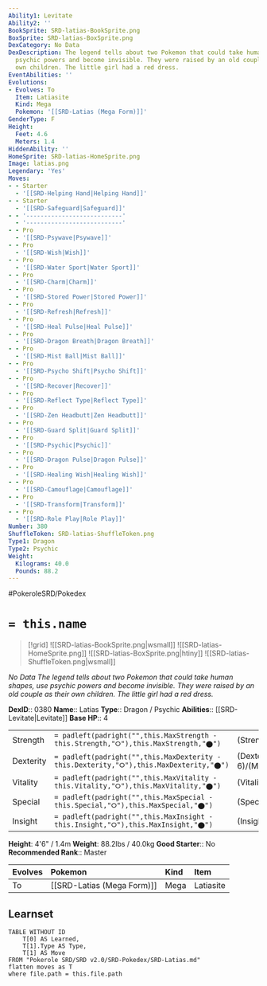 ```yaml
---
Ability1: Levitate
Ability2: ''
BookSprite: SRD-latias-BookSprite.png
BoxSprite: SRD-latias-BoxSprite.png
DexCategory: No Data
DexDescription: The legend tells about two Pokemon that could take human shapes, use
  psychic powers and become invisible. They were raised by an old couple as their
  own children. The little girl had a red dress.
EventAbilities: ''
Evolutions:
- Evolves: To
  Item: Latiasite
  Kind: Mega
  Pokemon: '[[SRD-Latias (Mega Form)]]'
GenderType: F
Height:
  Feet: 4.6
  Meters: 1.4
HiddenAbility: ''
HomeSprite: SRD-latias-HomeSprite.png
Image: latias.png
Legendary: 'Yes'
Moves:
- - Starter
  - '[[SRD-Helping Hand|Helping Hand]]'
- - Starter
  - '[[SRD-Safeguard|Safeguard]]'
- - '---------------------------'
  - '---------------------------'
- - Pro
  - '[[SRD-Psywave|Psywave]]'
- - Pro
  - '[[SRD-Wish|Wish]]'
- - Pro
  - '[[SRD-Water Sport|Water Sport]]'
- - Pro
  - '[[SRD-Charm|Charm]]'
- - Pro
  - '[[SRD-Stored Power|Stored Power]]'
- - Pro
  - '[[SRD-Refresh|Refresh]]'
- - Pro
  - '[[SRD-Heal Pulse|Heal Pulse]]'
- - Pro
  - '[[SRD-Dragon Breath|Dragon Breath]]'
- - Pro
  - '[[SRD-Mist Ball|Mist Ball]]'
- - Pro
  - '[[SRD-Psycho Shift|Psycho Shift]]'
- - Pro
  - '[[SRD-Recover|Recover]]'
- - Pro
  - '[[SRD-Reflect Type|Reflect Type]]'
- - Pro
  - '[[SRD-Zen Headbutt|Zen Headbutt]]'
- - Pro
  - '[[SRD-Guard Split|Guard Split]]'
- - Pro
  - '[[SRD-Psychic|Psychic]]'
- - Pro
  - '[[SRD-Dragon Pulse|Dragon Pulse]]'
- - Pro
  - '[[SRD-Healing Wish|Healing Wish]]'
- - Pro
  - '[[SRD-Camouflage|Camouflage]]'
- - Pro
  - '[[SRD-Transform|Transform]]'
- - Pro
  - '[[SRD-Role Play|Role Play]]'
Number: 380
ShuffleToken: SRD-latias-ShuffleToken.png
Type1: Dragon
Type2: Psychic
Weight:
  Kilograms: 40.0
  Pounds: 88.2
---
```


#PokeroleSRD/Pokedex

# `= this.name`

> [!grid]
> ![[SRD-latias-BookSprite.png|wsmall]]
> ![[SRD-latias-HomeSprite.png]]
> ![[SRD-latias-BoxSprite.png|htiny]]
> ![[SRD-latias-ShuffleToken.png|wsmall]]


*No Data*
*The legend tells about two Pokemon that could take human shapes, use psychic powers and become invisible. They were raised by an old couple as their own children. The little girl had a red dress.*

**DexID**:: 0380
**Name**:: Latias
**Type**:: Dragon / Psychic
**Abilities**:: [[SRD-Levitate|Levitate]]
**Base HP**:: 4

|           |                                                                                        |                                          |
| --------- | -------------------------------------------------------------------------------------- | ---------------------------------------- |
| Strength  | `= padleft(padright("",this.MaxStrength - this.Strength,"⭘"),this.MaxStrength,"⬤")`    | (Strength::5)/(MaxStrength::5)   |
| Dexterity | `= padleft(padright("",this.MaxDexterity - this.Dexterity,"⭘"),this.MaxDexterity,"⬤")` | (Dexterity:: 6)/(MaxDexterity::6) |
| Vitality  | `= padleft(padright("",this.MaxVitality - this.Vitality,"⭘"),this.MaxVitality,"⬤")`    | (Vitality::5)/(MaxVitality::5)   |
| Special   | `= padleft(padright("",this.MaxSpecial - this.Special,"⭘"),this.MaxSpecial,"⬤")`       | (Special::6)/(MaxSpecial::6)     |
| Insight   | `= padleft(padright("",this.MaxInsight - this.Insight,"⭘"),this.MaxInsight,"⬤")`       | (Insight::7)/(MaxInsight::7)     |

**Height**: 4'6" / 1.4m
**Weight**: 88.2lbs / 40.0kg
**Good Starter**:: No
**Recommended Rank**:: Master

| Evolves   | Pokemon                    | Kind   | Item      |
|:----------|:---------------------------|:-------|:----------|
| To        | [[SRD-Latias (Mega Form)]] | Mega   | Latiasite |

## Learnset

```dataview
TABLE WITHOUT ID
    T[0] AS Learned,
    T[1].Type AS Type,
    T[1] AS Move
FROM "Pokerole SRD/SRD v2.0/SRD-Pokedex/SRD-Latias.md"
flatten moves as T
where file.path = this.file.path
```

